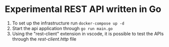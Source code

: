 # Experimental REST API written in Go

1. To set up the infrastructure run `docker-compose up -d`
1. Start the api application through `go run main.go`
1. Using the "rest-client" extension in vscode, it is possible to test the APIs through the *rest-client.http* file